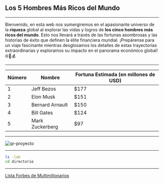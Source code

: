 ## Los 5 Hombres Más Ricos del Mundo
---

Bienvenido, en esta web nos sumergiremos en el apasionante universo de la **riqueza** global al explorar las vidas y logros de **los cinco hombres más ricos del mundo**. Esto nos llevará a través de las fortunas asombrosas y las historias de éxito que definen la élite financiera mundial. ¡Prepárense para un viaje fascinante mientras desglosamos los detalles de estas trayectorias extraordinarias y exploramos su impacto en el panorama económico global! 🌐💼💰

---

| Número | Nombre           | Fortuna Estimada (en millones de USD) |
|--------|------------------|---------------------------------------|
| 1      | Jeff Bezos       | $177                                  |
| 2      | Elon Musk        | $151                                  |
| 3      | Bernard Arnault  | $150                                  |
| 4      | Bill Gates       | $124                                  |
| 5      | Mark Zuckerberg  | $97                                   |

---

![qr-proyecto](https://github.com/IvanCardenasPolonio/Redes/assets/156796252/f18bbf98-7ed9-4490-aa90-1a07bc087168)

---
```bash
ls -lah
cd directorio
```
---
[Lista Forbes de Multimillonarios](https://www.forbes.com/billionaires/)
